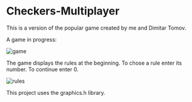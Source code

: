 # Checkers-Multiplayer
This is a version of the popular game created by me and Dimitar Tomov.

A game in progress:

![game](https://cloud.githubusercontent.com/assets/12662877/13579693/80dc954e-e4a7-11e5-82a2-43576cd3a4ff.png)


The game displays the rules at the beginning. To chose a rule enter its number. To continue enter 0.

![rules](https://cloud.githubusercontent.com/assets/12662877/13579690/7d0d89fa-e4a7-11e5-881f-10dd141dea96.png)

This project uses the graphics.h library.
